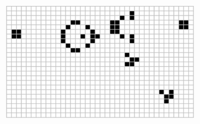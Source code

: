 
<p align="center">
  <img src="https://github.com/violet360/violet360/blob/main/Gosperglidergun.gif" alt="animated" width="950px" height= "300px"/>
</p>
